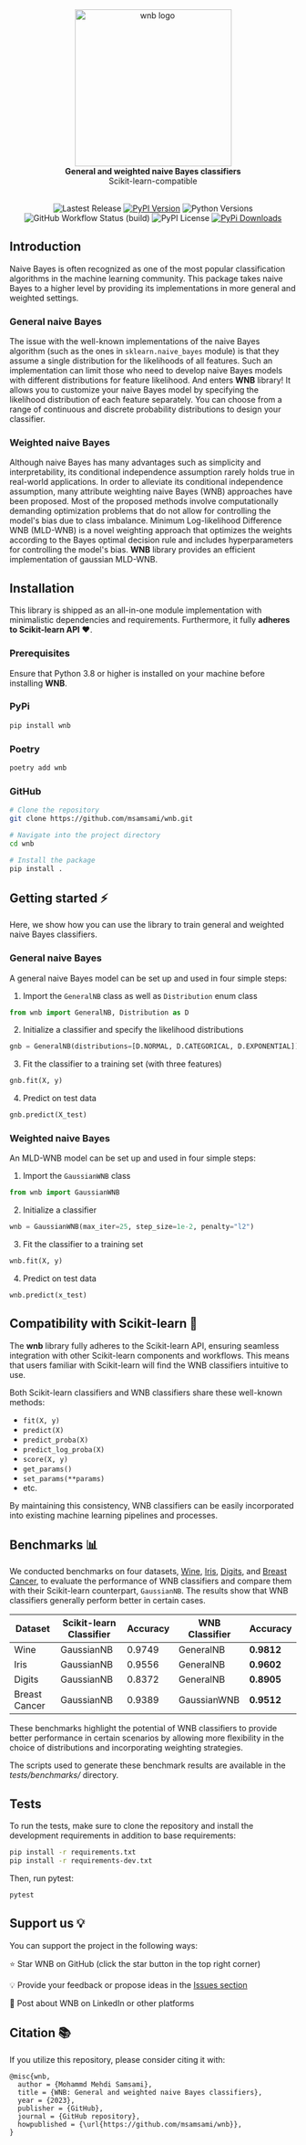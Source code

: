<div align="center">
<img src="https://raw.githubusercontent.com/msamsami/wnb/main/docs/logo.png" alt="wnb logo" width="275" />
</div>

<div align="center"> <b>General and weighted naive Bayes classifiers</b> </div>
<div align="center">Scikit-learn-compatible</div> <br>

<div align="center">

![Lastest Release](https://img.shields.io/badge/release-v0.4.0-green)
[![PyPI Version](https://img.shields.io/pypi/v/wnb)](https://pypi.org/project/wnb/)
![Python Versions](https://img.shields.io/badge/python-3.8%20%7C%203.9%20%7C%203.10%20%7C%203.11%20%7C%203.12%20%7C%203.13-blue)<br>
![GitHub Workflow Status (build)](https://github.com/msamsami/wnb/actions/workflows/build.yml/badge.svg)
![PyPI License](https://img.shields.io/pypi/l/wnb)
[![PyPi Downloads](https://static.pepy.tech/badge/wnb)](https://pepy.tech/project/wnb)

</div>

## Introduction
Naive Bayes is often recognized as one of the most popular classification algorithms in the machine learning community. This package takes naive Bayes to a higher level by providing its implementations in more general and weighted settings.

### General naive Bayes
The issue with the well-known implementations of the naive Bayes algorithm (such as the ones in `sklearn.naive_bayes` module) is that they assume a single distribution for the likelihoods of all features. Such an implementation can limit those who need to develop naive Bayes models with different distributions for feature likelihood. And enters **WNB** library! It allows you to customize your naive Bayes model by specifying the likelihood distribution of each feature separately. You can choose from a range of continuous and discrete probability distributions to design your classifier.

### Weighted naive Bayes
Although naive Bayes has many advantages such as simplicity and interpretability, its conditional independence assumption rarely holds true in real-world applications. In order to alleviate its conditional independence assumption, many attribute weighting naive Bayes (WNB) approaches have been proposed. Most of the proposed methods involve computationally demanding optimization problems that do not allow for controlling the model's bias due to class imbalance. Minimum Log-likelihood Difference WNB (MLD-WNB) is a novel weighting approach that optimizes the weights according to the Bayes optimal decision rule and includes hyperparameters for controlling the model's bias. **WNB** library provides an efficient implementation of gaussian MLD-WNB.

## Installation
This library is shipped as an all-in-one module implementation with minimalistic dependencies and requirements. Furthermore, it fully **adheres to Scikit-learn API** ❤️.

### Prerequisites
Ensure that Python 3.8 or higher is installed on your machine before installing **WNB**.

### PyPi
```bash
pip install wnb
```

### Poetry
```bash
poetry add wnb
```

### GitHub
```bash
# Clone the repository
git clone https://github.com/msamsami/wnb.git

# Navigate into the project directory
cd wnb

# Install the package
pip install .
```

## Getting started ⚡️
Here, we show how you can use the library to train general and weighted naive Bayes classifiers.

### General naive Bayes

A general naive Bayes model can be set up and used in four simple steps:

1. Import the `GeneralNB` class as well as `Distribution` enum class
```python
from wnb import GeneralNB, Distribution as D
```

2. Initialize a classifier and specify the likelihood distributions
```python
gnb = GeneralNB(distributions=[D.NORMAL, D.CATEGORICAL, D.EXPONENTIAL])
```

3. Fit the classifier to a training set (with three features)
```python
gnb.fit(X, y)
```

4. Predict on test data
```python
gnb.predict(X_test)
```

### Weighted naive Bayes

An MLD-WNB model can be set up and used in four simple steps:

1. Import the `GaussianWNB` class
```python
from wnb import GaussianWNB
```

2. Initialize a classifier
```python
wnb = GaussianWNB(max_iter=25, step_size=1e-2, penalty="l2")
```

3. Fit the classifier to a training set
```python
wnb.fit(X, y)
```

4. Predict on test data
```python
wnb.predict(x_test)
```

## Compatibility with Scikit-learn 🤝

The **wnb** library fully adheres to the Scikit-learn API, ensuring seamless integration with other Scikit-learn components and workflows. This means that users familiar with Scikit-learn will find the WNB classifiers intuitive to use.

Both Scikit-learn classifiers and WNB classifiers share these well-known methods:

- `fit(X, y)`
- `predict(X)`
- `predict_proba(X)`
- `predict_log_proba(X)`
- `score(X, y)`
- `get_params()`
- `set_params(**params)`
- etc.

By maintaining this consistency, WNB classifiers can be easily incorporated into existing machine learning pipelines and processes.

## Benchmarks 📊
We conducted benchmarks on four datasets, [Wine](https://scikit-learn.org/stable/datasets/toy_dataset.html#wine-recognition-dataset), [Iris](https://scikit-learn.org/stable/datasets/toy_dataset.html#iris-plants-dataset), [Digits](https://scikit-learn.org/stable/datasets/toy_dataset.html#optical-recognition-of-handwritten-digits-dataset), and [Breast Cancer](https://scikit-learn.org/stable/datasets/toy_dataset.html#breast-cancer-wisconsin-diagnostic-dataset), to evaluate the performance of WNB classifiers and compare them with their Scikit-learn counterpart, `GaussianNB`. The results show that WNB classifiers generally perform better in certain cases.

| Dataset          | Scikit-learn Classifier | Accuracy | WNB Classifier | Accuracy  |
|------------------|-------------------------|----------|----------------|-----------|
| Wine             | GaussianNB              | 0.9749    | GeneralNB      | **0.9812**     |
| Iris             | GaussianNB              | 0.9556    | GeneralNB      | **0.9602**     |
| Digits           | GaussianNB              | 0.8372    | GeneralNB      | **0.8905**     |
| Breast Cancer    | GaussianNB              | 0.9389    | GaussianWNB    | **0.9512**     |

These benchmarks highlight the potential of WNB classifiers to provide better performance in certain scenarios by allowing more flexibility in the choice of distributions and incorporating weighting strategies.

The scripts used to generate these benchmark results are available in the _tests/benchmarks/_ directory.

## Tests
To run the tests, make sure to clone the repository and install the development requirements in addition to base requirements:
```bash
pip install -r requirements.txt
pip install -r requirements-dev.txt
```

Then, run pytest:
```bash
pytest
```

## Support us 💡
You can support the project in the following ways:

⭐ Star WNB on GitHub (click the star button in the top right corner)

💡 Provide your feedback or propose ideas in the [Issues section](https://github.com/msamsami/wnb/issues)

📰 Post about WNB on LinkedIn or other platforms

## Citation 📚
If you utilize this repository, please consider citing it with:

```
@misc{wnb,
  author = {Mohammd Mehdi Samsami},
  title = {WNB: General and weighted naive Bayes classifiers},
  year = {2023},
  publisher = {GitHub},
  journal = {GitHub repository},
  howpublished = {\url{https://github.com/msamsami/wnb}},
}
```
